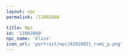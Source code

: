 ```yaml
---
layout: npc
permalink: /11002060

title: Npc
id: '11002060'
npc_name: 'Elize'
icon_url: 'portrait/npc/02010021_rumi_p.png'
---
```

